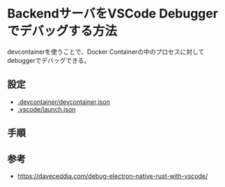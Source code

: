 # BackendサーバをVSCode Debuggerでデバッグする方法

devcontainerを使うことで、Docker Containerの中のプロセスに対してdebuggerでデバッグできる。

## 設定

- [.devcontainer/devcontainer.json](https://github.com/suimenkathemove/monorepo-sandbox/blob/main/.devcontainer/devcontainer.json)
- [.vscode/launch.json](https://github.com/suimenkathemove/monorepo-sandbox/blob/main/.vscode/launch.json)

## 手順

<!-- TODO -->

## 参考

- <https://daveceddia.com/debug-electron-native-rust-with-vscode/>
